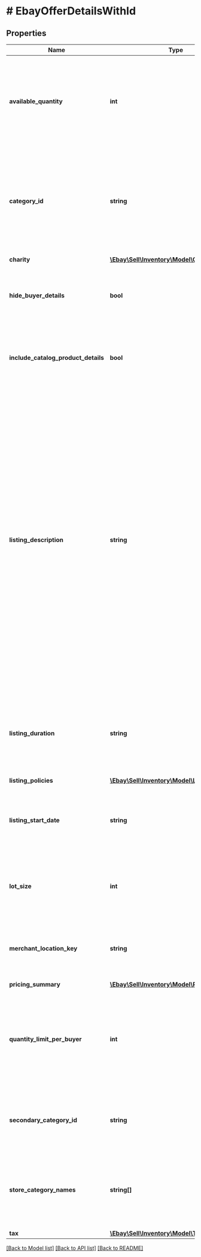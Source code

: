 # # EbayOfferDetailsWithId

## Properties

Name | Type | Description | Notes
------------ | ------------- | ------------- | -------------
**available_quantity** | **int** | This integer value sets the quantity of the inventory item that will be available through the offer. Quantity must be set to 1 or more in order for the inventory item to be purchasable. This value should not be more than the quantity that is specified for the inventory item record. For auction listings, this value must be 1. If this field exists for the current unpublished or published offer, it should be provided again in the updateOffer call, even if the value is not changing. If this particular field is omitted in an updateOffer call, the general available quantity set for the inventory item record may be used instead, and this may not be accurate if the inventory item is being sold across multiple marketplaces. | [optional]
**category_id** | **string** | The unique identifier of the eBay category that the inventory item is/will be listed under. This field is not immediately required for an unpublished offer, but will be required before publishing the offer. Sellers can use the getCategorySuggestions method of the Taxonomy API to retrieve suggested category ID values. The seller passes in a query string like &amp;quot;iPhone 6&amp;quot;, and category ID values for suggested categories are returned in the response. If this field exists for the current unpublished offer, it should be provided again in the updateOffer call, even if the eBay category is not changing. For a published offer (aka active eBay listing), this field must be provided or an error may occur. The eBay category of an active eBay listing cannot be changed once the listing has one or more sales, or if the listing is scheduled to end in less than 12 hours. | [optional]
**charity** | [**\Ebay\Sell\Inventory\Model\Charity**](Charity.md) |  | [optional]
**hide_buyer_details** | **bool** | This field is included and set to true if the seller wishes to update a published or unpublished offer with the private listing feature. Alternatively, the seller could also remove the private listing feature (if already set for a published or unpublished offer) by including this field and setting it to false. Sellers may want to use this option when they believe that a listing&#39;s potential bidders/buyers would not want their obfuscated user IDs (and feedback scores) exposed to other users. | [optional]
**include_catalog_product_details** | **bool** | This field indicates whether or not eBay product catalog details are applied to a listing. A value of true indicates the listing corresponds to the eBay product associated with the provided product identifier. The product identifier is provided in createOrReplaceInventoryItem. Note: Though the includeCatalogProductDetails parameter is not required to be submitted in the request, the parameter defaults to &#39;true&#39; if omitted. | [optional]
**listing_description** | **string** | The text in this field is (published offers), or will become (unpublished offers) the description of the eBay listing. This field is not immediately required for an unpublished offer, but will be required before publishing the offer. Note that if the listingDescription field was omitted in the createOffer call for the offer, the offer entity should have picked up the text provided in the product.description field of the inventory item record, or if the inventory item is part of a group, the offer entity should have picked up the text provided in the description field of the inventory item group record. HTML tags and markup can be used in listing descriptions, but each character counts toward the max length limit. Note: To ensure that their short listing description is optimized when viewed on mobile devices, sellers should strongly consider using eBay&#39;s View Item description summary feature when listing their items. Keep in mind that the &#39;short&#39; listing description is what prospective buyers first see when they view the listing on a mobile device. The &#39;full&#39; listing description is also available to mobile users when they click on the short listing description, but the full description is not automatically optimized for viewing in mobile devices, and many users won&#39;t even drill down to the full description. Using HTML div and span tag attributes, this feature allows sellers to customize and fully control the short listing description that is displayed to prospective buyers when viewing the listing on a mobile device. The short listing description on mobile devices is limited to 800 characters, and whenever the full listing description (provided in this field, in UI, or seller tool) exceeds this limit, eBay uses a special algorithm to derive the best possible short listing description within the 800-character limit. However, due to some short listing description content being removed, it is definitely not ideal for the seller, and could lead to a bad buyer experience and possibly to a Significantly not as described (SNAD) case, since the buyer may not get complete details on the item when viewing the short listing description. See the eBay help page for more details on using the HTML div and span tags. If this field exists for the current unpublished offer, it should be provided again in the updateOffer call, even if the text is not changing. For a published offer (aka active eBay listing), this field must be provided or an error may occur. Max length: 500000 (which includes HTML markup/tags) | [optional]
**listing_duration** | **string** | This field indicates the number of days that the listing will be active. For fixed-price listings, this value must be set to GTC, but auction listings support different listing durations. The GTC (Good &#39;Til Cancelled) listings are automatically renewed each calendar month until the seller decides to end the listing. Note: If the listing duration expires for an auction offer without a winning bidder, the listing then becomes available as a fixed-price offer and listing duration will be GTC. For implementation help, refer to &lt;a href&#x3D;&#39;https://developer.ebay.com/api-docs/sell/inventory/types/slr:ListingDurationEnum&#39;&gt;eBay API documentation&lt;/a&gt; | [optional]
**listing_policies** | [**\Ebay\Sell\Inventory\Model\ListingPolicies**](ListingPolicies.md) |  | [optional]
**listing_start_date** | **string** | This field can be used with an unpublished offer if the seller wants to specify a time in the future that the listing will become active on eBay. The timestamp supplied in this field should be in UTC format, and it should be far enough in the future so that the seller will have enough time to publish the listing with the publishOffer method. This field is optional, and it doesn&#39;t apply to offers where the corresponding listing is already active. If this field is not provided, the listing starts immediately after a successful publishOffer method. | [optional]
**lot_size** | **int** | This field is only applicable if the listing is a lot listing. A lot listing is a listing that has multiple quantity of the same item, such as four identical tires being sold as a single offer, or it can be a mixed lot of similar items, such as used clothing items or an assortment of baseball cards. Whether the lot listing involved identical items or a mixed lot, the integer value passed into this field is the total number of items in the lot. Lots can be used for auction and fixed-price listings. | [optional]
**merchant_location_key** | **string** | The unique identifier of a merchant&#39;s inventory location (where the inventory item in the offer is located). A merchantLocationKey value is established when the merchant creates an inventory location using the createInventoryLocation call. To get more information about inventory locations, the getInventoryLocation call can be used. This field is not initially required upon first creating an offer, but will become required before an offer can be published. Max length: 36 | [optional]
**pricing_summary** | [**\Ebay\Sell\Inventory\Model\PricingSummary**](PricingSummary.md) |  | [optional]
**quantity_limit_per_buyer** | **int** | This field is only applicable and set if the seller wishes to set a restriction on the purchase quantity per seller. If this field is set by the seller for the offer, then each distinct buyer may purchase up to, but not exceeding the quantity specified for this field. So, if this field&#39;s value is 5, each buyer may purchase between one to five of these products, and the purchases can occur in one multiple-quantity purchase, or over multiple transactions. If a buyer attempts to purchase one or more of these products, and the cumulative quantity will take the buyer beyond the quantity limit, that buyer will be blocked from that purchase. If this field currently exists for an unpublished or published offer, it should be provided again in an updateOffer call, even if the value is not changing. | [optional]
**secondary_category_id** | **string** | The unique identifier for a secondary category. This field is applicable if the seller decides to list the item under two categories. Sellers can use the getCategorySuggestions method of the Taxonomy API to retrieve suggested category ID values. A fee may be charged when adding a secondary category to a listing. Note: You cannot list US eBay Motors vehicles in two categories. However, you can list Parts &amp;amp; Accessories in two categories. | [optional]
**store_category_names** | **string[]** | This container is used if the seller would like to place the inventory item into one or two store categories that the seller has set up for their eBay store. The string value(s) passed in to this container will be the full path(s) to the store categories, as shown below: &amp;quot;storeCategoryNames&amp;quot;: [  &amp;quot;/Fashion/Men/Shirts&amp;quot;,  &amp;quot;/Fashion/Men/Accessories&amp;quot; ], If this field currently exists for an unpublished or published offer, it should be provided again in an updateOffer call, even if the eBay categories are not changing. | [optional]
**tax** | [**\Ebay\Sell\Inventory\Model\Tax**](Tax.md) |  | [optional]

[[Back to Model list]](../../README.md#models) [[Back to API list]](../../README.md#endpoints) [[Back to README]](../../README.md)
